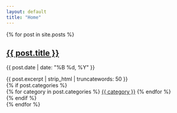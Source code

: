 ```yaml
---
layout: default
title: "Home"
---
```


<div class="post-grid">
  {% for post in site.posts %}
    <article class="post-card">
      <h2><a href="{{ post.url | relative_url }}">{{ post.title }}</a></h2>
      <p class="post-meta">{{ post.date | date: "%B %d, %Y" }}</p>
      <div class="post-excerpt">
        {{ post.excerpt | strip_html | truncatewords: 50 }}
      </div>
      {% if post.categories %}
        <div class="post-categories">
          {% for category in post.categories %}
            <a href="{{ site.baseurl }}/categories/{{ category | slugify }}" class="category-tag">{{ category }}</a>
          {% endfor %}
        </div>
      {% endif %}
    </article>
  {% endfor %}
</div>